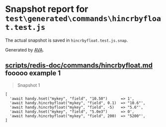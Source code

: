 # Snapshot report for `test\generated\commands\hincrbyfloat.test.js`

The actual snapshot is saved in `hincrbyfloat.test.js.snap`.

Generated by [AVA](https://ava.li).

## [scripts/redis-doc/commands/hincrbyfloat.md](../../../../scripts/redis-doc/commands/hincrbyfloat.md) fooooo example 1

> Snapshot 1

    [
      'await handy.hset("mykey", "field", "10.50")      => 1',
      'await handy.hincrbyfloat("mykey", "field", 0.1)  => "10.6"',
      'await handy.hincrbyfloat("mykey", "field", -5)   => "5.6"',
      'await handy.hset("mykey", "field", "5.0e3")      => 0',
      'await handy.hincrbyfloat("mykey", "field", 200)  => "5200"',
    ]

